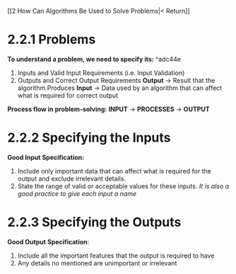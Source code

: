 [[2 How Can Algorithms Be Used to Solve Problems|< Return]]
# 2.2.1 Problems
**To understand a problem, we need to specify its:** ^adc44e
1. Inputs and Valid Input Requirements (i.e. Input Validation)
2. Outputs and Correct Output Requirements
**Output** $\rightarrow$ Result that the algorithm Produces
**Input** $\rightarrow$ Data used by an algorithm that can affect what is required for correct output

**Process flow in problem-solving:**
**INPUT** $\rightarrow$ **PROCESSES** $\rightarrow$ **OUTPUT**

# 2.2.2 Specifying the Inputs
**Good Input Specification:**
1. Include only important data that can affect what is required for the output and exclude irrelevant details.
2. State the range of valid or acceptable values for these inputs.
*It is also a good practice to give each input a name*

# 2.2.3 Specifying the Outputs
**Good Output Specification**:
1. Include all the important features that the output is required to have
2. Any details no mentioned are unimportant or irrelevant